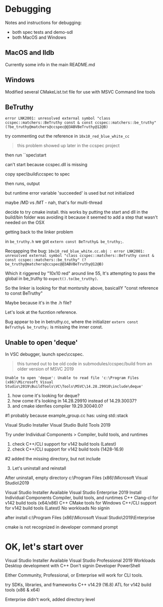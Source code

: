 # Debugging
Notes and instructions for debugging:
- both spec tests and demo-sdl
- both MacOS and Windows

## MacOS and lldb
Currently some info in the main README.md

## Windows
Modified several CMakeList.txt file for use with MSVC Command line tools

## BeTruthy

``error LNK2001: unresolved external symbol "class ccspec::matchers::BeTruthy const & const ccspec::matchers::be_truthy" (?be_truthy@matchers@ccspec@@3ABVBeTruthy@12@B)``

try commenting out the reference in ``10x10_red_blue_white_cc``

> this problem showed up later in the ccspec project

then run ``spec\start

can't start because ccspec.dll is missing

copy spec\build\ccspec to spec

then runs, output

but runtime error variable 'succeeded' is used but not initialized

maybe /MD vs /MT - nah, that's for multi-thread

decide to try cmake install. this works by putting the start and dll in the build/bin folder
was avoiding it because it seemed to add a step that wasn't needed on the OSX

getting back to the linker problem

in ``be_truthy.h`` we got ``extern const BeTruthy& be_truthy;``.

Recqapping the bug: ``10x10_red_blue_white.cc.obj : error LNK2001: unresolved external symbol "class ccspec::matchers::BeTruthy const & const ccspec::matchers::be_truthy" (?be_truthy@matchers@ccspec@@3ABVBeTruthy@12@B)``

Which it riggered by "10x10 red" around line 55, It's attempting
to pass the global in be_truthy to ``expect().to(be_truthy)``.

So the linker is looking for that montsrsity above, basicallY
"const reference to const BeTruthy"

Maybe because it's in the .h file?

Let's look at the fucntion reference. 

Bug appear to be in betruthy.cc, where the initializer ``extern const BeTruthy& be_truthy;``
is missing the inner const.

## Unable to open 'deque'
In VSC debugger, launch spec\ccspec.

> this turned out to be old code in submodules/ccspec/build from an older version
> of MSVC 2019

```
Unable to open 'deque': Unable to read file 'c:\Program Files (x86)\Microsoft Visual Studio\2019\BuildTools\VC\Tools\MSVC\14.28.29910\include\deque'
```

1. how come it's looking for deque?
2. how come it's looking in 14.28.29910 instead of 14.29.30037?
3. and cmake idenfies compiler 19.29.30040.0?

#1 probably because example_group.cc has:
using std::stack

Visual Studio Installer
Visual Studio Build Tools 2019

Try under Individual Components > Compiler, build tools, and runtimes
1. check C++/CLI support for v142 build tools (Latest)
2. check C++/CLI support for v142 build tools (1428-16.9)

#2 added the missing directory, but not include

3. Let's uninstall and reinstall

After uninstall, empty directory
c:\Program Files (x86)\Microsoft Visual Studio\2019

Visual Studio Installer
Available
Visual Studio Enterprise 2019
Install
Individual Components
Compiler, build tools, and runtimes
C++ Clang-cl for v142 build tools (x64/x86)
C++ CMake tools for Windows
C++/CLI support for v142 build tools (Latest)
No workloads
No signin

after install
c:\Program Files (x86)\Microsoft Visual Studio\2019\Enterprise

cmake is not recognized in developer command prompt

OK, let's start over
=========================

Visual Studio Installer
Available
Visual Studio Professional 2019
Workloads
Desktop development with C++
Don't signin
Developer PowerShell

Either Community, Professional, or Enterprise will work for CLI tools.

try
SDKs, libraries, and frameworks
C++ v14.29 (16.8) ATL for v142 build tools (x86 & x64)

Enterprise didn't work, added directory level


